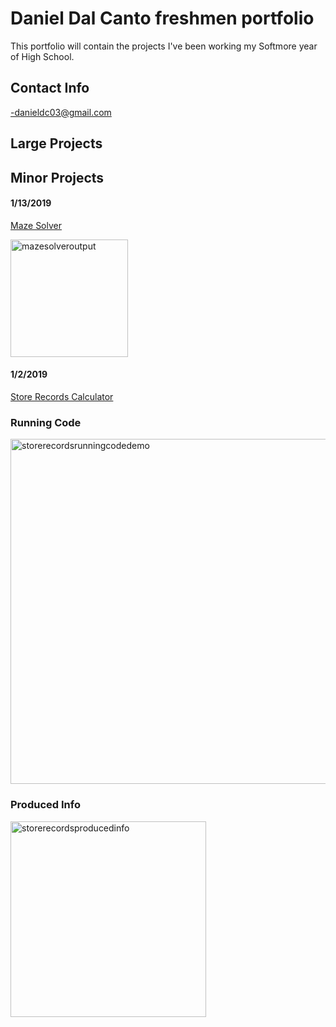 # Daniel Dal Canto freshmen portfolio
This portfolio will contain the projects I've been working my Softmore year of High School.

## Contact Info
-danieldc03@gmail.com





## Large Projects



## Minor Projects


#### 1/13/2019

[Maze Solver](https://github.com/ddalcanto/MazeSolver)

<img width="188" alt="mazesolveroutput" src="https://user-images.githubusercontent.com/26355832/51722406-7c64ed00-2012-11e9-9404-bf27cec39da7.PNG">


#### 1/2/2019

[Store Records Calculator](https://github.com/ddalcanto/store-records-calculator)

### Running Code

<img width="552" alt="storerecordsrunningcodedemo" src="https://user-images.githubusercontent.com/26355832/51721244-2c842700-200e-11e9-8d85-12af83daebc5.PNG">

### Produced Info

<img width="313" alt="storerecordsproducedinfo" src="https://user-images.githubusercontent.com/26355832/51721270-44f44180-200e-11e9-9a76-369d13a56435.PNG">




